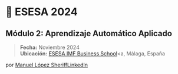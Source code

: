# 📘 ESESA 2024 

## Módulo 2: Aprendizaje Automático Aplicado

> **Fecha:** Noviembre 2024  
> **Ubicación:** [ESESA IMF Business School](https://aprendeconimf.com)<a, Málaga, España

por [Manuel López Sheriff](https://www.linkedin.com/in/sheriff-data/)<a href="https://www.linkedin.com/in/sheriff-data/" target="_blank" rel="noopener noreferrer">LinkedIn</a>
